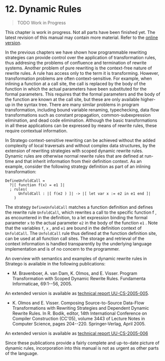 # 12. Dynamic Rules

> TODO Work in Progress

This chapter is work in progress. Not all parts have been finished yet. The latest revision of this manual may contain more material. Refer to the [online version][1].

In the previous chapters we have shown how programmable rewriting strategies can provide control over the application of transformation rules, thus addresing the problems of confluence and termination of rewrite systems. Another problem of pure rewriting is the context-free nature of rewrite rules. A rule has access only to the term it is transforming. However, transformation problems are often context-sensitive. For example, when inlining a function at a call site, the call is replaced by the body of the function in which the actual parameters have been substituted for the formal parameters. This requires that the formal parameters and the body of the function are known at the call site, but these are only available higher-up in the syntax tree. There are many similar problems in program transformation, including bound variable renaming, typechecking, data flow transformations such as constant propagation, common-subexpression elimination, and dead code elimination. Although the basic transformations in all these applications can be expressed by means of rewrite rules, these require contextual information.

In Stratego context-sensitive rewriting can be achieved without the added complexity of local traversals and without complex data structures, by the extension of rewriting strategies with scoped dynamic rewrite rules. Dynamic rules are otherwise normal rewrite rules that are defined at run-time and that inherit information from their definition context. As an example, consider the following strategy definition as part of an inlining transformation:

    DefineUnfoldCall =
      ?|[ function f(x) = e1 ]|
      ; rules(
          UnfoldCall : |[ f(e2 ) ]| -> |[ let var x := e2 in e1 end ]|
        )

The strategy `DefineUnfoldCall` matches a function definition and defines the rewrite rule `UnfoldCall`, which rewrites a call to the specific function f , as encountered in the definition, to a let expression binding the formal parameter `x` to the actual parameter `e2` in the body of the function `e1` . Note that the variables `f`, `x` , and `e1` are bound in the definition context of `UnfoldCall`. The `UnfoldCall` rule thus defined at the function definition site, can be used at all function call sites. The storage and retrieval of the context information is handled transparently by the underlying language implementation and is of no concern to the programmer.

An overview with semantics and examples of dynamic rewrite rules in Stratego is available in the following publications:

* M. Bravenboer, A. van Dam, K. Olmos, and E. Visser. Program Transformation with Scoped Dynamic Rewrite Rules. Fundamenta Informaticae, 69:1--56, 2005.

An extended version is available as [technical report UU-CS-2005-005][2].

* K. Olmos and E. Visser. Composing Source-to-Source Data-Flow Transformations with Rewriting Strategies and Dependent Dynamic Rewrite Rules. In R. Bodik, editor, 14th International Conference on Compiler Construction (CC'05), volume 3443 of Lecture Notes in Computer Science, pages 204--220. Springer-Verlag, April 2005.

An extended version is available as [technical report UU-CS-2005-006][3]

Since these publications provide a fairly complete and up-to-date picture of dynamic rules, incorporation into this manual is not as urgent as other parts of the language.

[1]: http://releases.strategoxt.org/strategoxt-manual/strategoxt-manual-unstable/
[2]: http://www.cs.uu.nl/research/techreps/UU-CS-2005-005.html
[3]: http://www.cs.uu.nl/research/techreps/UU-CS-2005-006.html

